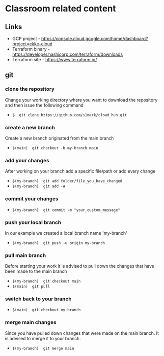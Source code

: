 # Classroom related content

## Links 
* GCP project - https://console.cloud.google.com/home/dashboard?project=ekke-cloud
* Terraform binary - https://developer.hashicorp.com/terraform/downloads
* Terraform site - https://www.terraform.io/

## git
### clone the repository
Change your working directory where you want to download the repository and then issue the following command
* `$  git clone https://github.com/s1mark/cloud_hun.git`
### create a new branch
Create a new branch originated from the main branch
* `$(main)  git checkout -b my-branch main`
### add your changes
After working on your branch add a specific file/path or add every change 
* `$(my-branch)  git add folder/file_you_have_changed`
* `$(my-branch)  git add -A`
### commit your changes
* `$(my-branch)  git commit -m "your_custom_message"`
### push your local branch
In our example we created a local branch name 'my-branch'
* `$(my-branch)  git push -u origin my-branch`
### pull main branch
Before starting your work it is advised to pull down the changes that have been made to the main branch
* `$(my-branch)  git checkout main`
* `$(main)  git pull`
### switch back to your branch
* `$(main)  git checkout my-branch`
### merge main changes
Since you have pulled down changes that were made on the main branch. It is advised to merge it to your branch.
* `$(my-branch)  git merge main`
